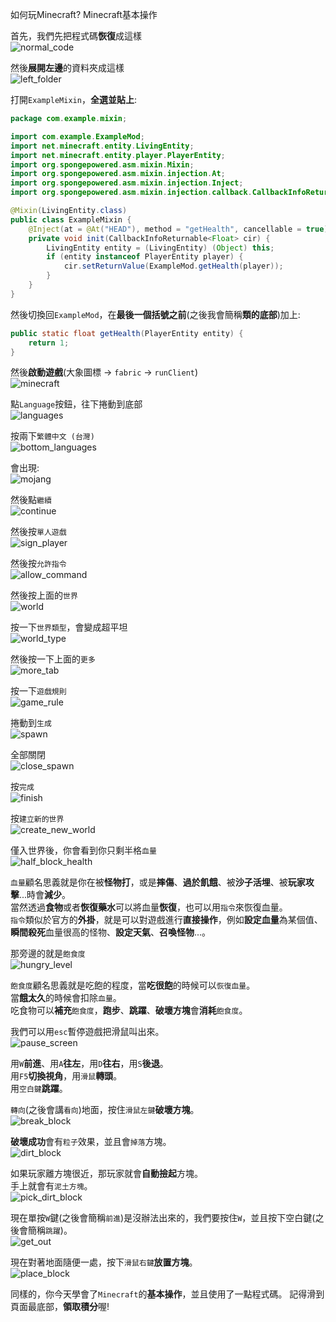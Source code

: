 如何玩Minecraft? Minecraft基本操作

首先，我們先把程式碼**恢復**成這樣  
![normal_code](images/learn-var/normal_code.png)

然後**展開左邊**的資料夾成這樣  
![left_folder](images/learn-var/left_folder.png)

打開`ExampleMixin`，**全選並貼上**:  
```java
package com.example.mixin;

import com.example.ExampleMod;
import net.minecraft.entity.LivingEntity;
import net.minecraft.entity.player.PlayerEntity;
import org.spongepowered.asm.mixin.Mixin;
import org.spongepowered.asm.mixin.injection.At;
import org.spongepowered.asm.mixin.injection.Inject;
import org.spongepowered.asm.mixin.injection.callback.CallbackInfoReturnable;

@Mixin(LivingEntity.class)
public class ExampleMixin {
    @Inject(at = @At("HEAD"), method = "getHealth", cancellable = true)
    private void init(CallbackInfoReturnable<Float> cir) {
		LivingEntity entity = (LivingEntity) (Object) this;
		if (entity instanceof PlayerEntity player) {
			cir.setReturnValue(ExampleMod.getHealth(player));
		}
    }
}
```

然後切換回`ExampleMod`，在**最後一個括號之前**(之後我會簡稱**類的底部**)加上:  
```java
public static float getHealth(PlayerEntity entity) {
	return 1;
}
```

然後**啟動遊戲**(大象圖標 -> `fabric` -> `runClient`)  
![minecraft](images/learn-var/minecraft.png)

點`Language`按鈕，往下捲動到底部  
![languages](images/learn-var/languages.png)

按兩下`繁體中文 (台灣)`  
![bottom_languages](images/learn-var/bottom_languages.png)

會出現:  
![mojang](images/learn-var/mojang.png)

然後點`繼續`  
![continue](images/learn-var/continue.png)

然後按`單人遊戲`  
![sign_player](images/learn-var/sign_player.png)

然後按`允許指令`  
![allow_command](images/learn-var/allow_command.png)

然後按上面的`世界`  
![world](images/learn-var/world.png)

按一下`世界類型`，會變成超平坦  
![world_type](images/learn-var/world_type.png)

然後按一下上面的`更多`  
![more_tab](images/learn-var/more_tab.png)

按一下`遊戲規則`  
![game_rule](images/learn-var/game_rule.png)

捲動到`生成`  
![spawn](images/learn-var/spawn.png)

全部關閉  
![close_spawn](images/learn-var/close_spawn.png)

按`完成`  
![finish](images/learn-var/finish.png)

按`建立新的世界`  
![create_new_world](images/learn-var/create_new_world.png)

僅入世界後，你會看到你只剩半格`血量`  
![half_block_health](images/learn-var/half_block_health.png)

`血量`顧名思義就是你在被**怪物打**，或是**摔傷**、**過於飢餓**、被**沙子活埋**、被**玩家攻擊**...時會**減少**。  
當然透過**食物**或者**恢復藥水**可以將血量**恢復**，也可以用`指令`來恢復血量。  
`指令`類似於官方的**外掛**，就是可以對遊戲進行**直接操作**，例如**設定血量**為某個值、**瞬間殺死**血量很高的怪物、**設定天氣**、**召喚怪物**...。  

那旁邊的就是`飽食度`  
![hungry_level](images/learn-var/hungry_level.png)

`飽食度`顧名思義就是吃飽的程度，當**吃很飽**的時候可以`恢復血量`。  
當**餓太久**的時候會扣除`血量`。  
吃食物可以**補充**`飽食度`，**跑步**、**跳躍**、**破壞方塊**會**消耗**`飽食度`。  

我們可以用`esc`暫停遊戲把滑鼠叫出來。  
![pause_screen](images/learn-var/pause_screen.png)

用`W`**前進**、用`A`**往左**，用`D`**往右**，用`S`**後退**。  
用`F5`**切換視角**，用`滑鼠`**轉頭**。  
用`空白鍵`**跳躍**。  

`轉向`(之後會講`看向`)地面，按住`滑鼠左鍵`**破壞方塊**。  
![break_block](images/learn-var/break_block.png)

**破壞成功**會有`粒子`效果，並且會`掉落`方塊。  
![dirt_block](images/learn-var/dirt_block.png)

如果玩家離方塊很近，那玩家就會**自動撿起**方塊。  
手上就會有`泥土方塊`。  
![pick_dirt_block](images/learn-var/pick_dirt_block.png)

現在單按`W`鍵(之後會簡稱`前進`)是沒辦法出來的，我們要按住`W`，並且按下空白鍵(之後會簡稱`跳躍`)。  
![get_out](images/learn-var/get_out.png)

現在對著地面隨便一處，按下`滑鼠右鍵`**放置方塊**。  
![place_block](images/learn-var/place_block.png)

同樣的，你今天學會了`Minecraft`的**基本操作**，並且使用了一點程式碼。
記得滑到頁面最底部，**領取積分**喔!